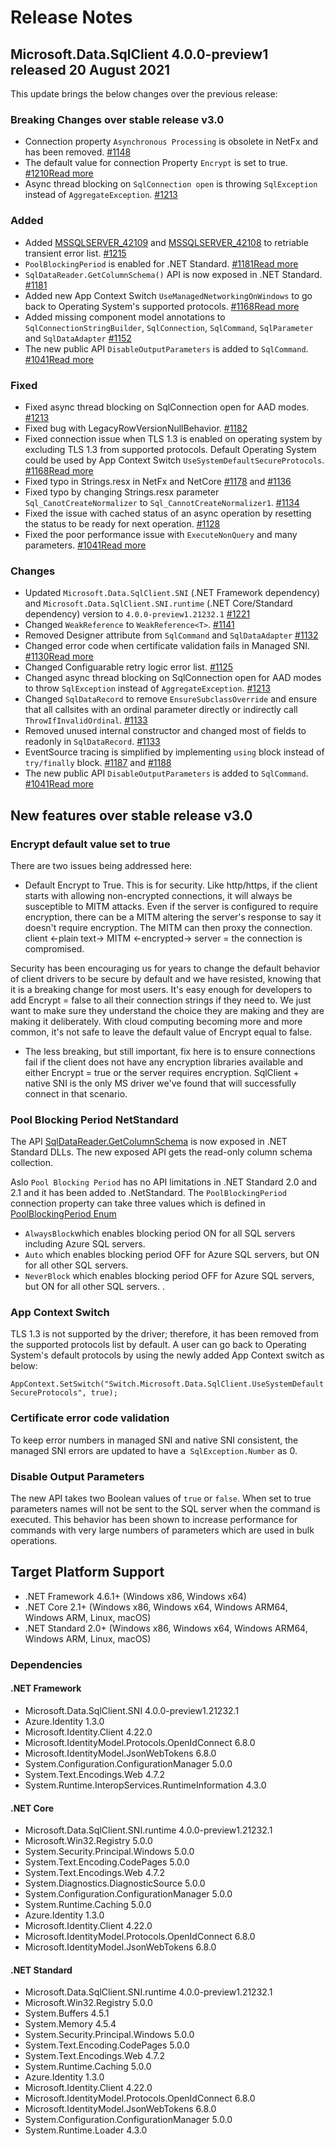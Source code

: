 # Release Notes

## Microsoft.Data.SqlClient 4.0.0-preview1 released 20 August 2021

This update brings the below changes over the previous release:


### Breaking Changes over stable release v3.0
- Connection property `Asynchronous Processing` is obsolete in NetFx and has been removed.
[#1148](https://github.com/dotnet/SqlClient/pull/1148)
- The default value for connection Property `Encrypt` is set to true.
[#1210](https://github.com/dotnet/SqlClient/pull/1210)[Read more](#Encrypt-default-value-set-to-true)
- Async thread blocking on `SqlConnection open` is throwing `SqlException` instead of `AggregateException`.
[#1213](https://github.com/dotnet/SqlClient/pull/1213)

### Added
- Added [MSSQLSERVER_42109](https://docs.microsoft.com/en-us/sql/relational-databases/errors-events/mssqlserver-42109-database-engine-error?view=sql-server-ver15) and [MSSQLSERVER_42108](https://docs.microsoft.com/en-us/sql/relational-databases/errors-events/mssqlserver-42108-database-engine-error?view=sql-server-ver15) to retriable transient error list.
[#1215](https://github.com/dotnet/SqlClient/pull/1215)
- `PoolBlockingPeriod` is enabled for .NET Standard.
[#1181](https://github.com/dotnet/SqlClient/pull/1181)[Read more](#pool-blocking-period-netstandard)
- `SqlDataReader.GetColumnSchema()` API is now exposed in .NET Standard.
[#1181](https://github.com/dotnet/SqlClient/pull/1181)
- Added new App Context Switch `UseManagedNetworkingOnWindows` to go back to Operating System's supported protocols.
[#1168](https://github.com/dotnet/SqlClient/pull/1168)[Read more](#app-context-switch)
- Added missing component model annotations to `SqlConnectionStringBuilder`, `SqlConnection`, `SqlCommand`, `SqlParameter` and `SqlDataAdapter`
[#1152](https://github.com/dotnet/SqlClient/pull/1152)
- The new public API `DisableOutputParameters` is added to `SqlCommand`.
[#1041](https://github.com/dotnet/SqlClient/pull/1041)[Read more](#disable-output-parameters)

### Fixed
- Fixed async thread blocking on SqlConnection open for AAD modes.
[#1213](https://github.com/dotnet/SqlClient/pull/1213)
- Fixed bug with LegacyRowVersionNullBehavior.
[#1182](https://github.com/dotnet/SqlClient/pull/1182)
- Fixed connection issue when TLS 1.3 is enabled on operating system by excluding TLS 1.3 from supported protocols. Default Operating System could be used by App Context Switch `UseSystemDefaultSecureProtocols`.
[#1168](https://github.com/dotnet/SqlClient/pull/1168)[Read more](#app-context-switch)
- Fixed typo in Strings.resx in NetFx and NetCore
[#1178](https://github.com/dotnet/SqlClient/pull/1178/files) and [#1136](https://github.com/dotnet/SqlClient/pull/1136)
- Fixed typo by changing Strings.resx parameter `Sql_CanotCreateNormalizer` to `Sql_CannotCreateNormalizer1`.
[#1134](https://github.com/dotnet/SqlClient/pull/1134)
- Fixed the issue with cached status of an async operation by resetting the status to be ready for next operation.
[#1128](https://github.com/dotnet/SqlClient/pull/1128)
- Fixed the poor performance issue with `ExecuteNonQuery` and many parameters.
[#1041](https://github.com/dotnet/SqlClient/pull/1041)[Read more](#disable-output-parameters)

### Changes
- Updated `Microsoft.Data.SqlClient.SNI` (.NET Framework dependency) and `Microsoft.Data.SqlClient.SNI.runtime` (.NET Core/Standard dependency) version to `4.0.0-preview1.21232.1` [#1221](https://github.com/dotnet/SqlClient/pull/1221)
- Changed `WeakReference` to `WeakReference<T>`.
[#1141](https://github.com/dotnet/SqlClient/pull/1141)
- Removed Designer attribute from `SqlCommand` and `SqlDataAdapter`
[#1132](https://github.com/dotnet/SqlClient/pull/1132)
- Changed error code when certificate validation fails in Managed SNI.
[#1130](https://github.com/dotnet/SqlClient/pull/1130)[Read more](#certificate-error-code-validation)
- Changed Configuarable retry logic error list.
[#1125](https://github.com/dotnet/SqlClient/pull/1125)
- Changed async thread blocking on SqlConnection open for AAD modes to throw `SqlException` instead of `AggregateException`.
[#1213](https://github.com/dotnet/SqlClient/pull/1213)
- Changed `SqlDataRecord` to remove `EnsureSubclassOverride` and ensure that all callsites with an ordinal parameter directly or indirectly call `ThrowIfInvalidOrdinal`.
[#1133](https://github.com/dotnet/SqlClient/pull/1133)
- Removed unused internal constructor and changed most of fields to readonly in `SqlDataRecord`.
[#1133](https://github.com/dotnet/SqlClient/pull/1133)
- EventSource tracing is simplified by implementing `using` block instead of `try/finally` block.
[#1187](https://github.com/dotnet/SqlClient/pull/1187) and [#1188](https://github.com/dotnet/SqlClient/pull/1188)
- The new public API `DisableOutputParameters` is added to `SqlCommand`.
[#1041](https://github.com/dotnet/SqlClient/pull/1041)[Read more](#disable-output-parameters)

## New features over stable release v3.0

### Encrypt default value set to true

There are two issues being addressed here:

- Default Encrypt to True. This is for security. Like http/https, if the client starts with allowing non-encrypted connections, it will always be susceptible to MITM attacks. Even if the server is configured to require encryption, there can be a MITM altering the server's response to say it doesn't require encryption. The MITM can then proxy the connection. client <-plain text-> MITM <-encrypted-> server = the connection is compromised.

Security has been encouraging us for years to change the default behavior of client drivers to be secure by default and we have resisted, knowing that it is a breaking change for most users. It's easy enough for developers to add Encrypt = false to all their connection strings if they need to. We just want to make sure they understand the choice they are making and they are making it deliberately. With cloud computing becoming more and more common, it's not safe to leave the default value of Encrypt equal to false.

- The less breaking, but still important, fix here is to ensure connections fail if the client does not have any encryption libraries available and either Encrypt = true or the server requires encryption. SqlClient + native SNI is the only MS driver we've found that will successfully connect in that scenario.

### Pool Blocking Period NetStandard

The API [SqlDataReader.GetColumnSchema](https://docs.microsoft.com/en-us/dotnet/api/microsoft.data.sqlclient.sqldatareader.getcolumnschema?view=sqlclient-dotnet-standard-3.0) is now exposed in .NET Standard DLLs.
The new exposed API gets the read-only column schema collection.

Aslo `Pool Blocking Period` has no API limitations in .NET Standard 2.0 and 2.1 and it has been added to .NetStandard.
The `PoolBlockingPeriod` connection property can take three values which is defined in [PoolBlockingPeriod Enum](https://docs.microsoft.com/en-us/dotnet/api/microsoft.data.sqlclient.poolblockingperiod?view=sqlclient-dotnet-standard-3.0#fields)
- `AlwaysBlock`which enables blocking period ON for all SQL servers including Azure SQL servers.
- `Auto` which enables blocking period OFF for Azure SQL servers, but ON for all other SQL servers.
- `NeverBlock` which enables blocking period OFF for Azure SQL servers, but ON for all other SQL servers.
.

### App Context Switch

TLS 1.3 is not supported by the driver; therefore, it has been removed from the supported protocols list by default. A user can go back to Operating System's default protocols by using the newly added App Context switch as below:

 `AppContext.SetSwitch("Switch.Microsoft.Data.SqlClient.UseSystemDefaultSecureProtocols", true);`

### Certificate error code validation

To keep error numbers in managed SNI and native SNI consistent, the managed SNI errors are updated to have a` SqlException.Number` as 0.

### Disable Output Parameters

The new API takes two Boolean values of `true` or `false`.
When set to true parameters names will not be sent to the SQL server when the command is executed. This behavior has been shown to increase performance for commands with very large numbers of parameters which are used in bulk operations.

## Target Platform Support

- .NET Framework 4.6.1+ (Windows x86, Windows x64)
- .NET Core 2.1+ (Windows x86, Windows x64, Windows ARM64, Windows ARM, Linux, macOS)
- .NET Standard 2.0+ (Windows x86, Windows x64, Windows ARM64, Windows ARM, Linux, macOS)

### Dependencies

#### .NET Framework

- Microsoft.Data.SqlClient.SNI 4.0.0-preview1.21232.1
- Azure.Identity 1.3.0
- Microsoft.Identity.Client 4.22.0
- Microsoft.IdentityModel.Protocols.OpenIdConnect 6.8.0
- Microsoft.IdentityModel.JsonWebTokens 6.8.0
- System.Configuration.ConfigurationManager 5.0.0
- System.Text.Encodings.Web 4.7.2
- System.Runtime.InteropServices.RuntimeInformation 4.3.0

#### .NET Core

- Microsoft.Data.SqlClient.SNI.runtime 4.0.0-preview1.21232.1
- Microsoft.Win32.Registry 5.0.0
- System.Security.Principal.Windows 5.0.0
- System.Text.Encoding.CodePages 5.0.0
- System.Text.Encodings.Web 4.7.2
- System.Diagnostics.DiagnosticSource 5.0.0
- System.Configuration.ConfigurationManager 5.0.0
- System.Runtime.Caching 5.0.0
- Azure.Identity 1.3.0
- Microsoft.Identity.Client 4.22.0
- Microsoft.IdentityModel.Protocols.OpenIdConnect 6.8.0
- Microsoft.IdentityModel.JsonWebTokens 6.8.0

#### .NET Standard

- Microsoft.Data.SqlClient.SNI.runtime 4.0.0-preview1.21232.1
- Microsoft.Win32.Registry 5.0.0
- System.Buffers 4.5.1
- System.Memory 4.5.4
- System.Security.Principal.Windows 5.0.0
- System.Text.Encoding.CodePages 5.0.0
- System.Text.Encodings.Web 4.7.2
- System.Runtime.Caching 5.0.0
- Azure.Identity 1.3.0
- Microsoft.Identity.Client 4.22.0
- Microsoft.IdentityModel.Protocols.OpenIdConnect 6.8.0
- Microsoft.IdentityModel.JsonWebTokens 6.8.0
- System.Configuration.ConfigurationManager 5.0.0
- System.Runtime.Loader 4.3.0
